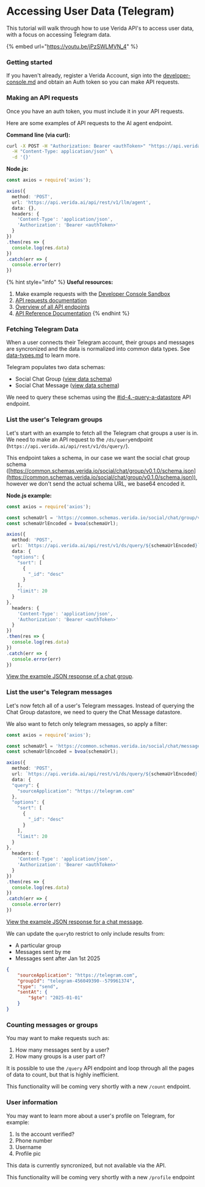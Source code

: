 # Accessing User Data (Telegram)

This tutorial will walk through how to use Verida API's to access user data, with a focus on accessing Telegram data.

{% embed url="https://youtu.be/jPzSWLMVN_4" %}

### Getting started

If you haven't already, register a Verida Account, sign into the [developer-console.md](../../getting-started/developer-console.md "mention") and obtain an Auth token so you can make API requests.

### Making an API requests

Once you have an auth token, you must include it in your API requests.

Here are some examples of API requests to the AI agent endpoint.

**Command line (via curl):**

```bash
curl -X POST -H "Authorization: Bearer <authToken>" "https://api.verida.ai/api/rest/v1/llm/agent" \
  -H "Content-Type: application/json" \
  -d '{}'
```

**Node.js:**

```typescript
const axios = require('axios');

axios({
  method: 'POST',
  url: 'https://api.verida.ai/api/rest/v1/llm/agent',
  data: {},
  headers: {
    'Content-Type': 'application/json',
    'Authorization': 'Bearer <authToken>'
  }
})
.then(res => {
  console.log(res.data)
})
.catch(err => {
  console.error(err)
})
```

{% hint style="info" %}
**Useful resources:**

1. Make example requests with the [Developer Console Sandbox](https://admin.verida.ai/sandbox/api-requests)
2. [API requests documentation](../../getting-started/api-requests.md)
3. [Overview of all API endpoints](../../data-apis/overview.md)
4. [API Reference Documentation](https://user-apis.verida.network/)
{% endhint %}

### Fetching Telegram Data

When a user connects their Telegram account, their groups and messages are syncronized and the data is normalized into common data types. See [data-types.md](../../data-apis/data-types.md "mention") to learn more.

Telegram populates two data schemas:

* Social Chat Group ([view data schema](https://common.schemas.verida.io/social/chat/group/v0.1.0/schema.json))
* Social Chat Message ([view data schema](https://common.schemas.verida.io/social/chat/message/v0.1.0/schema.json))

We need to query these schemas using the [#id-4.-query-a-datastore](../../data-apis/api-endpoints/queries.md#id-4.-query-a-datastore "mention") API endpoint.

### List the user's Telegram groups

Let's start with an example to fetch all the Telegram chat groups a user is in. We need to make an API request to the `/ds/query`endpoint (`https://api.verida.ai/api/rest/v1/ds/query/`).

This endpoint takes a schema, in our case we want the social chat group schema ([https://common.schemas.verida.io/social/chat/group/v0.1.0/schema.json](https://common.schemas.verida.io/social/chat/group/v0.1.0/schema.json)), however we don't send the actual schema URL, we base64 encoded it.

**Node.js example:**

```typescript
const axios = require('axios');

const schemaUrl = 'https://common.schemas.verida.io/social/chat/group/v0.1.0/schema.json';
const schemaUrlEncoded = bvoa(schemaUrl);

axios({
  method: 'POST',
  url: `https://api.verida.ai/api/rest/v1/ds/query/${schemaUrlEncoded}`,
  data: {
  "options": {
    "sort": [
      {
        "_id": "desc"
      }
    ],
    "limit": 20
  }
},
  headers: {
    'Content-Type': 'application/json',
    'Authorization': 'Bearer <authToken>'
  }
})
.then(res => {
  console.log(res.data)
})
.catch(err => {
  console.error(err)
})
```

[View the example JSON response of a chat group](../../data-apis/data-examples.md#chat-group).

### List the user's Telegram messages

Let's now fetch all of a user's Telegram messages. Instead of querying the Chat Group datastore, we need to query the Chat Message datastore.

We also want to fetch only telegram messages, so apply a filter:

```typescript
const axios = require('axios');

const schemaUrl = 'https://common.schemas.verida.io/social/chat/message/v0.1.0/schema.json';
const schemaUrlEncoded = bvoa(schemaUrl);

axios({
  method: 'POST',
  url: `https://api.verida.ai/api/rest/v1/ds/query/${schemaUrlEncoded}`,
  data: {
  "query": {
    "sourceApplication": "https://telegram.com"
  },
  "options": {
    "sort": [
      {
        "_id": "desc"
      }
    ],
    "limit": 20
  }
},
  headers: {
    'Content-Type': 'application/json',
    'Authorization': 'Bearer <authToken>'
  }
})
.then(res => {
  console.log(res.data)
})
.catch(err => {
  console.error(err)
})
```

[View the example JSON response for a chat message](../../data-apis/data-examples.md#chat-message).

We can update the `query`to restrict to only include results from:

* A particular group
* Messages sent by me
* Messages sent after Jan 1st 2025

```json
{
    "sourceApplication": "https://telegram.com",
    "groupId": "telegram-456049390--579961374",
    "type": "send",
    "sentAt": {
        "$gte": "2025-01-01"
    }
}
```

### Counting messages or groups

You may want to make requests such as:

1. How many messages sent by a user?
2. How many groups is a user part of?

It is possible to use the `/query` API endpoint and loop through all the pages of data to count, but that is highly inefficient.

This functionality will be coming very shortly with a new `/count` endpoint.&#x20;

### User information

You may want to learn more about a user's profile on Telegram, for example:

1. Is the account verified?
2. Phone number
3. Username
4. Profile pic

This data is currently syncronized, but not available via the API.

This functionality will be coming very shortly with a new `/profile` endpoint











